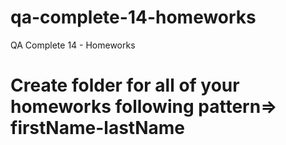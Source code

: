 # qa-complete-14-homeworks
QA Complete 14 - Homeworks

# Create folder for all of your homeworks following pattern=> firstName-lastName 
